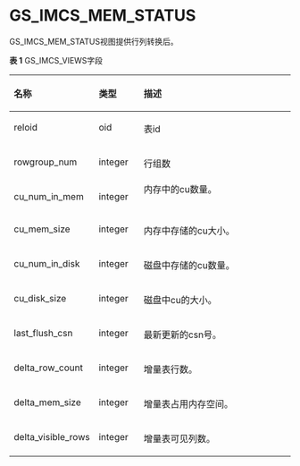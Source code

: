 # GS\_IMCS\_MEM\_STATUS

GS\_IMCS\_MEM\_STATUS视图提供行列转换后。

**表 1**  GS\_IMCS\_VIEWS字段

<a name="zh-cn_topic_0059778795_t339768857f2048938c93ef534fbc96c7"></a>
<table><thead align="left"><tr id="zh-cn_topic_0059778795_rcea9b6cc9fd743aa92b3c4f794cccea3"><th class="cellrowborder" valign="top" width="22.06%" id="mcps1.2.4.1.1"><p id="zh-cn_topic_0059778795_aa70064f9fb2f4c0aa42c0048972aaa49"><a name="zh-cn_topic_0059778795_aa70064f9fb2f4c0aa42c0048972aaa49"></a><a name="zh-cn_topic_0059778795_aa70064f9fb2f4c0aa42c0048972aaa49"></a>名称</p>
</th>
<th class="cellrowborder" valign="top" width="16.41%" id="mcps1.2.4.1.2"><p id="zh-cn_topic_0059778795_ac9fbe6d7ef6042d1bc2317145affba0e"><a name="zh-cn_topic_0059778795_ac9fbe6d7ef6042d1bc2317145affba0e"></a><a name="zh-cn_topic_0059778795_ac9fbe6d7ef6042d1bc2317145affba0e"></a>类型</p>
</th>
<th class="cellrowborder" valign="top" width="61.529999999999994%" id="mcps1.2.4.1.3"><p id="zh-cn_topic_0059778795_a93d9c23aaedb413ab94fdc9f327a1cc7"><a name="zh-cn_topic_0059778795_a93d9c23aaedb413ab94fdc9f327a1cc7"></a><a name="zh-cn_topic_0059778795_a93d9c23aaedb413ab94fdc9f327a1cc7"></a>描述</p>
</th>
</tr>
</thead>
<tbody><tr id="row135547387020"><td class="cellrowborder" valign="top" width="22.06%" headers="mcps1.2.4.1.1 "><p id="p65541338605"><a name="p65541338605"></a><a name="p65541338605"></a>reloid</p>
</td>
<td class="cellrowborder" valign="top" width="16.41%" headers="mcps1.2.4.1.2 "><p id="p11554113815018"><a name="p11554113815018"></a><a name="p11554113815018"></a>oid</p>
</td>
<td class="cellrowborder" valign="top" width="61.529999999999994%" headers="mcps1.2.4.1.3 "><p id="p125541038507"><a name="p125541038507"></a><a name="p125541038507"></a>表id</p>
</td>
</tr>
<tr id="zh-cn_topic_0059778795_rced836d8f66548b68a592f7441c15f93"><td class="cellrowborder" valign="top" width="22.06%" headers="mcps1.2.4.1.1 "><p id="zh-cn_topic_0059778795_a6cf9862e7b21477691d2be4a0b50f616"><a name="zh-cn_topic_0059778795_a6cf9862e7b21477691d2be4a0b50f616"></a><a name="zh-cn_topic_0059778795_a6cf9862e7b21477691d2be4a0b50f616"></a>rowgroup_num</p>
</td>
<td class="cellrowborder" valign="top" width="16.41%" headers="mcps1.2.4.1.2 "><p id="zh-cn_topic_0059778795_ad4c68e82248e4c04816fdde8fcd996ab"><a name="zh-cn_topic_0059778795_ad4c68e82248e4c04816fdde8fcd996ab"></a><a name="zh-cn_topic_0059778795_ad4c68e82248e4c04816fdde8fcd996ab"></a>integer</p>
</td>
<td class="cellrowborder" valign="top" width="61.529999999999994%" headers="mcps1.2.4.1.3 "><p id="zh-cn_topic_0059778795_a5ec066278a4e45918ccc64643083ff69"><a name="zh-cn_topic_0059778795_a5ec066278a4e45918ccc64643083ff69"></a><a name="zh-cn_topic_0059778795_a5ec066278a4e45918ccc64643083ff69"></a>行组数 </p>
</td>
</tr>
<tr id="zh-cn_topic_0059778795_rfc7934910859480792e8b59b2862580b"><td class="cellrowborder" valign="top" width="22.06%" headers="mcps1.2.4.1.1 "><p id="zh-cn_topic_0059778795_a5439cc11a2464528bb6d228be8cc0577"><a name="zh-cn_topic_0059778795_a5439cc11a2464528bb6d228be8cc0577"></a><a name="zh-cn_topic_0059778795_a5439cc11a2464528bb6d228be8cc0577"></a>cu_num_in_mem</p>
</td>
<td class="cellrowborder" valign="top" width="16.41%" headers="mcps1.2.4.1.2 "><p id="zh-cn_topic_0059778795_a1dc4cbb83b5f40d1bfaefd183197db3a"><a name="zh-cn_topic_0059778795_a1dc4cbb83b5f40d1bfaefd183197db3a"></a><a name="zh-cn_topic_0059778795_a1dc4cbb83b5f40d1bfaefd183197db3a"></a>integer</p>
</td>
<td class="cellrowborder" valign="top" width="61.529999999999994%" headers="mcps1.2.4.1.3 "><div class="p" id="zh-cn_topic_0059778795_a4db57662e66a4b9194a5a8b1cdd7be78"><a name="zh-cn_topic_0059778795_a4db57662e66a4b9194a5a8b1cdd7be78"></a><a name="zh-cn_topic_0059778795_a4db57662e66a4b9194a5a8b1cdd7be78"></a>内存中的cu数量。</p>
</div>
</td>
</tr>
<tr id="zh-cn_topic_0059778795_r010e7ee9e66d47fd8ed4e858ce96e6bd"><td class="cellrowborder" valign="top" width="22.06%" headers="mcps1.2.4.1.1 "><p id="zh-cn_topic_0059778795_a050034924ae245f7aa241fc4f3f6675c"><a name="zh-cn_topic_0059778795_a050034924ae245f7aa241fc4f3f6675c"></a><a name="zh-cn_topic_0059778795_a050034924ae245f7aa241fc4f3f6675c"></a>cu_mem_size</p>
</td>
<td class="cellrowborder" valign="top" width="16.41%" headers="mcps1.2.4.1.2 "><p id="zh-cn_topic_0059778795_ae0f84ef20ef3486e9cb2206733702049"><a name="zh-cn_topic_0059778795_ae0f84ef20ef3486e9cb2206733702049"></a><a name="zh-cn_topic_0059778795_ae0f84ef20ef3486e9cb2206733702049"></a>integer</p>
</td>
<td class="cellrowborder" valign="top" width="61.529999999999994%" headers="mcps1.2.4.1.3 "><p id="zh-cn_topic_0059778795_a62a00c5f975d4b44b79388be91df9711"><a name="zh-cn_topic_0059778795_a62a00c5f975d4b44b79388be91df9711"></a><a name="zh-cn_topic_0059778795_a62a00c5f975d4b44b79388be91df9711"></a>内存中存储的cu大小。</p>
</td>
</tr>
<tr id="zh-cn_topic_0059778795_r647ae3a14d9c482599bb02760629ac54"><td class="cellrowborder" valign="top" width="22.06%" headers="mcps1.2.4.1.1 "><p id="zh-cn_topic_0059778795_a4bb232571965495dbd8054c34a82805d"><a name="zh-cn_topic_0059778795_a4bb232571965495dbd8054c34a82805d"></a><a name="zh-cn_topic_0059778795_a4bb232571965495dbd8054c34a82805d"></a>cu_num_in_disk</p>
</td>
<td class="cellrowborder" valign="top" width="16.41%" headers="mcps1.2.4.1.2 "><p id="zh-cn_topic_0059778795_a9100b08244bb475a97a2c43d5cd58caa"><a name="zh-cn_topic_0059778795_a9100b08244bb475a97a2c43d5cd58caa"></a><a name="zh-cn_topic_0059778795_a9100b08244bb475a97a2c43d5cd58caa"></a>integer</p>
</td>
<td class="cellrowborder" valign="top" width="61.529999999999994%" headers="mcps1.2.4.1.3 "><p id="zh-cn_topic_0059778795_aed85a34bb1a54b53b0015b53f6982f6a"><a name="zh-cn_topic_0059778795_aed85a34bb1a54b53b0015b53f6982f6a"></a><a name="zh-cn_topic_0059778795_aed85a34bb1a54b53b0015b53f6982f6a"></a>磁盘中存储的cu数量。</p>
</td>
</tr>
<tr id="zh-cn_topic_0059778795_r840250d7bc6e491692c46d9036e9df79"><td class="cellrowborder" valign="top" width="22.06%" headers="mcps1.2.4.1.1 "><p id="zh-cn_topic_0059778795_a4b275ff31ef746c6bc5261d0caeaa09c"><a name="zh-cn_topic_0059778795_a4b275ff31ef746c6bc5261d0caeaa09c"></a><a name="zh-cn_topic_0059778795_a4b275ff31ef746c6bc5261d0caeaa09c"></a>cu_disk_size</p>
</td>
<td class="cellrowborder" valign="top" width="16.41%" headers="mcps1.2.4.1.2 "><p id="zh-cn_topic_0059778795_a89c2e87f5abe4ec2ac995ba0d5246d15"><a name="zh-cn_topic_0059778795_a89c2e87f5abe4ec2ac995ba0d5246d15"></a><a name="zh-cn_topic_0059778795_a89c2e87f5abe4ec2ac995ba0d5246d15"></a>integer</p>
</td>
<td class="cellrowborder" valign="top" width="61.529999999999994%" headers="mcps1.2.4.1.3 "><p id="zh-cn_topic_0059778795_ada359d599ae64d8c8a25adf1b41aec5b"><a name="zh-cn_topic_0059778795_ada359d599ae64d8c8a25adf1b41aec5b"></a><a name="zh-cn_topic_0059778795_ada359d599ae64d8c8a25adf1b41aec5b"></a>磁盘中cu的大小。</p>
</td>
</tr>
<tr id="zh-cn_topic_0059778795_rfa44a1102a0c4fca99c69afcc5d31569"><td class="cellrowborder" valign="top" width="22.06%" headers="mcps1.2.4.1.1 "><p id="zh-cn_topic_0059778795_a32f58e4f1bc84c24b5a6a3ba2cfd9aa6"><a name="zh-cn_topic_0059778795_a32f58e4f1bc84c24b5a6a3ba2cfd9aa6"></a><a name="zh-cn_topic_0059778795_a32f58e4f1bc84c24b5a6a3ba2cfd9aa6"></a>last_flush_csn</p>
</td>
<td class="cellrowborder" valign="top" width="16.41%" headers="mcps1.2.4.1.2 "><p id="zh-cn_topic_0059778795_a6981a6c1c2e94035b42713722bf568da"><a name="zh-cn_topic_0059778795_a6981a6c1c2e94035b42713722bf568da"></a><a name="zh-cn_topic_0059778795_a6981a6c1c2e94035b42713722bf568da"></a>integer</p>
</td>
<td class="cellrowborder" valign="top" width="61.529999999999994%" headers="mcps1.2.4.1.3 "><p id="zh-cn_topic_0059778795_a73153a714fee4c249dce292bc9fe10c3"><a name="zh-cn_topic_0059778795_a73153a714fee4c249dce292bc9fe10c3"></a><a name="zh-cn_topic_0059778795_a73153a714fee4c249dce292bc9fe10c3"></a>最新更新的csn号。</p><a name="ul9347195835815"></a>
</td>
</tr>
<tr id="zh-cn_topic_0059778795_rfa44a1102a0c4fca99c69afcc5d31569"><td class="cellrowborder" valign="top" width="22.06%" headers="mcps1.2.4.1.1 "><p id="zh-cn_topic_0059778795_a32f58e4f1bc84c24b5a6a3ba2cfd9aa6"><a name="zh-cn_topic_0059778795_a32f58e4f1bc84c24b5a6a3ba2cfd9aa6"></a><a name="zh-cn_topic_0059778795_a32f58e4f1bc84c24b5a6a3ba2cfd9aa6"></a>delta_row_count</p>
</td>
<td class="cellrowborder" valign="top" width="16.41%" headers="mcps1.2.4.1.2 "><p id="zh-cn_topic_0059778795_a6981a6c1c2e94035b42713722bf568da"><a name="zh-cn_topic_0059778795_a6981a6c1c2e94035b42713722bf568da"></a><a name="zh-cn_topic_0059778795_a6981a6c1c2e94035b42713722bf568da"></a>integer</p>
</td>
<td class="cellrowborder" valign="top" width="61.529999999999994%" headers="mcps1.2.4.1.3 "><p id="zh-cn_topic_0059778795_a73153a714fee4c249dce292bc9fe10c3"><a name="zh-cn_topic_0059778795_a73153a714fee4c249dce292bc9fe10c3"></a><a name="zh-cn_topic_0059778795_a73153a714fee4c249dce292bc9fe10c3"></a>增量表行数。</p>
</td>
</tr>
<tr id="zh-cn_topic_0059778795_r2848aa12f15d4defb72da5e607afbd12"><td class="cellrowborder" valign="top" width="22.06%" headers="mcps1.2.4.1.1 "><p id="zh-cn_topic_0059778795_a52620b180efe43afa68ae795a800ef5f"><a name="zh-cn_topic_0059778795_a52620b180efe43afa68ae795a800ef5f"></a>delta_mem_size<a name="zh-cn_topic_0059778795_a52620b180efe43afa68ae795a800ef5f"></a></p>
</td>
<td class="cellrowborder" valign="top" width="16.41%" headers="mcps1.2.4.1.2 "><p id="zh-cn_topic_0059778795_ab863dfb623344886a05f7e6884b09e7f"><a name="zh-cn_topic_0059778795_ab863dfb623344886a05f7e6884b09e7f"></a><a name="zh-cn_topic_0059778795_ab863dfb623344886a05f7e6884b09e7f"></a><span id="text581312152919"><a name="text581312152919"></a><a name="text581312152919"></a>integer</span></p>
</td>
<td class="cellrowborder" valign="top" width="61.529999999999994%" headers="mcps1.2.4.1.3 "><p id="zh-cn_topic_0059778795_ab1fdb5a69fa6462ea56ea15c2475ad6a"><a name="zh-cn_topic_0059778795_ab1fdb5a69fa6462ea56ea15c2475ad6a"></a><a name="zh-cn_topic_0059778795_ab1fdb5a69fa6462ea56ea15c2475ad6a"></a>增量表占用内存空间。</p>
</td>
</tr>
<tr id="zh-cn_topic_0059778795_r2848aa12f15d4defb72da5e607afbd12"><td class="cellrowborder" valign="top" width="22.06%" headers="mcps1.2.4.1.1 "><p id="zh-cn_topic_0059778795_a52620b180efe43afa68ae795a800ef5f"><a name="zh-cn_topic_0059778795_a52620b180efe43afa68ae795a800ef5f"></a>delta_visible_rows<a name="zh-cn_topic_0059778795_a52620b180efe43afa68ae795a800ef5f"></a></p>
</td>
<td class="cellrowborder" valign="top" width="16.41%" headers="mcps1.2.4.1.2 "><p id="zh-cn_topic_0059778795_ab863dfb623344886a05f7e6884b09e7f"><a name="zh-cn_topic_0059778795_ab863dfb623344886a05f7e6884b09e7f"></a><a name="zh-cn_topic_0059778795_ab863dfb623344886a05f7e6884b09e7f"></a><span id="text581312152919"><a name="text581312152919"></a><a name="text581312152919"></a>integer</span></p>
</td>
<td class="cellrowborder" valign="top" width="61.529999999999994%" headers="mcps1.2.4.1.3 "><p id="zh-cn_topic_0059778795_ab1fdb5a69fa6462ea56ea15c2475ad6a"><a name="zh-cn_topic_0059778795_ab1fdb5a69fa6462ea56ea15c2475ad6a"></a><a name="zh-cn_topic_0059778795_ab1fdb5a69fa6462ea56ea15c2475ad6a"></a>增量表可见列数。</p>
</td>
</tr>
</tbody>
</table>


